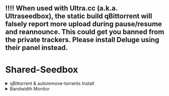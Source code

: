 ## !!!! When used with Ultra.cc (a.k.a. Ultraseedbox), the static build qBittorrent will falsely report more upload during pause/resume and reannounce. This could get you banned from the private trackers. Please install Deluge using their panel instead.

# Shared-Seedbox
<details>
  <summary>qBittorrent & autoremove-torrents Install</summary>
    
## Usage
`bash <(wget -qO- https://raw.githubusercontent.com/jerry048/Shared-Seedbox/main/qBittorrent.sh) <Username> <Password> <WebUI Port> <Port used for incoming connections> <Cache Size(unit:MiB)>`
## Functions
Install qBittorrent with tweaked libtorrent settings & autoremove-torrents with minimum config. This script does not require root to run so it should support most Shared Seedbox.
### Currently availble qBittorrent Versions:

    | qBittorrent 4.1.9.1 | libtorrent-1_1_14  |
    | qBittorrent 4.3.9   | libtorrent-v1.2.18 |
    | qBittorrent 4.4.5   | libtorrent-v1.2.18 |
    | qBittorrent 4.4.5   | libtorrent-v2.0.8  |
    | qBittorrent 4.5.2   | libtorrent-v1.2.18 |
    | qBittorrent 4.5.2   | libtorrent-v2.0.8  |
### Current availble Installation Method:
    Local User Service 
    Screen
    Daemon 
### Shared seedbox supports （Only for reference)
    1. Dediseedbox - qBittorrent in not connectable* since the SSH is built inside docker
        Please add WebUI\HostHeaderValidation=false to the config
        Need to use ssh tunneling to access the WebUI
        
    2. Feralhosting - Use screen or Daemon installation Method
        
    3. Ultra.cc - Do not use this script
    
    4. Whatbox - Use screen or Daemon installation Method
### Credit
    qBittorrent Install - https://github.com/userdocs/qbittorrent-nox-static

    qBittorrent Password Set - https://github.com/KozakaiAya/libqbpasswd & https://amefs.net/archives/2027.html

    autoremove-torrents - https://github.com/jerrymakesjelly/autoremove-torrents
    
    And N3ON for pointing out numerous bugs
    
*Connectability - Ability of your client to accept incoming connections from other clients, to facilitate transferring data.  Two unconnectable clients can not communicate, which is why having people connectable in a swarm is important. *~From MAM*

</details>

<details>
  <summary>Bandwidth Monitor</summary>

## Usage
`bash <(wget -qO- https://raw.githubusercontent.com/jerry048/Shared-Seedbox/main/Bandwidth_Usage.sh)`
## Functions
Monitor Bandwidth Usage of the Machine in situation where nload, vnstat, etc. are unavailable.
